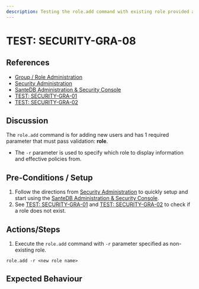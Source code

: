 ```yaml
---
description: Testing the role.add command with existing role provided as -r parameter only.
---
```


# TEST: SECURITY-GRA-08

## References

* [Group / Role Administration](../../../../../operations/host-administration/santedb-icdr-admin-console/group-role-management.md)
* [Security Administration](../../../../../operations/security-administration/#demo-environment) 
* [SanteDB Administration & Security Console](../../../../../operations/host-administration/santedb-icdr-admin-console/)
* [TEST: SECURITY-GRA-01](test-security-gra-01.md)
* [TEST: SECURITY-GRA-02](test-security-gra-02.md) 

## Discussion

The `role.add` command is for adding new users and has 1 required parameter that must pass validation: **role**. 

* The `-r` parameter is used to specify which role to display information and effective policies from.

## Pre-Conditions / Setup

1. Follow the directions from [Security Administration](../../../../../operations/security-administration/#demo-environment) to quickly setup and start using the [SanteDB Administration & Security Console](../../../../../operations/host-administration/santedb-icdr-admin-console/).
2. See [TEST: SECURITY-GRA-01](test-security-gra-01.md) and [TEST: SECURITY-GRA-02](test-security-gra-02.md) to check if a role does not exist.

## Actions/Steps

1. Execute the `role.add` command with `-r` parameter specified as non-existing role.

```text
role.add -r <new role name>
```

## Expected Behaviour

